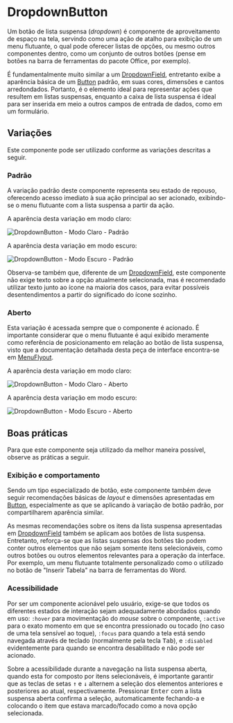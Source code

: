 # DropdownButton

Um botão de lista suspensa (_dropdown_) é componente de aproveitamento de espaço na tela, servindo como uma ação de atalho para exibição de um menu flutuante, o qual pode oferecer listas de opções, ou mesmo outros componentes dentro, como um conjunto de outros botões (pense em botões na barra de ferramentas do pacote Office, por exemplo).

É fundamentalmente muito similar a um [DropdownField](./dropdown-field.md), entretanto exibe a aparência básica de um [Button](./button.md) padrão, em suas cores, dimensões e cantos arredondados. Portanto, é o elemento ideal para representar ações que resultem em listas suspensas, enquanto a caixa de lista suspensa é ideal para ser inserida em meio a outros campos de entrada de dados, como em um formulário.

<LinkToCpsElements name="dropdown" />

## Variações

Este componente pode ser utilizado conforme as variações descritas a seguir.

### Padrão

A variação padrão deste componente representa seu estado de repouso, oferecendo acesso imediato à sua ação principal ao ser acionado, exibindo-se o menu flutuante com a lista suspensa a partir da ação.

A aparência desta variação em modo claro:

![DropdownButton - Modo Claro - Padrão](~@source/assets/images/component-dropdownbutton-light-closed.png)

A aparência desta variação em modo escuro:

![DropdownButton - Modo Escuro - Padrão](~@source/assets/images/component-dropdownbutton-dark-closed.png)

Observa-se também que, diferente de um [DropdownField](./dropdown-field.md), este componente não exige texto sobre a opção atualmente selecionada, mas é recomendado utilizar texto junto ao ícone na maioria dos casos, para evitar possíveis desentendimentos a partir do significado do ícone sozinho.

### Aberto

Esta variação é acessada sempre que o componente é acionado. É importante considerar que o menu flutuante é aqui exibido meramente como referência de posicionamento em relação ao botão de lista suspensa, visto que a documentação detalhada desta peça de interface encontra-se em [MenuFlyout](./menu-flyout.md).

A aparência desta variação em modo claro:

![DropdownButton - Modo Claro - Aberto](~@source/assets/images/component-dropdownbutton-light-open.png)

A aparência desta variação em modo escuro:

![DropdownButton - Modo Escuro - Aberto](~@source/assets/images/component-dropdownbutton-dark-open.png)

## Boas práticas

Para que este componente seja utilizado da melhor maneira possível, observe as práticas a seguir.

### Exibição e comportamento

Sendo um tipo especializado de botão, este componente também deve seguir recomendações básicas de _layout_ e dimensões apresentadas em [Button](./button.md), especialmente as que se aplicando à variação de botão padrão, por compartilharem aparência similar.

As mesmas recomendações sobre os itens da lista suspensa apresentadas em [DropdownField](./dropdown-field.md) também se aplicam aos botões de lista suspensa. Entretanto, reforça-se que as listas suspensas dos botões tão podem conter outros elementos que não sejam somente itens selecionáveis, como outros botões ou outros elementos relevantes para a operação da interface. Por exemplo, um menu flutuante totalmente personalizado como o utilizado no botão de "Inserir Tabela" na barra de ferramentas do Word.

### Acessibilidade

Por ser um componente acionável pelo usuário, exige-se que todos os diferentes estados de interação sejam adequadamente abordados quando em uso: `:hover` para movimentação do _mouse_ sobre o componente, `:active` para o exato momento em que se encontra pressionado ou tocado (no caso de uma tela sensível ao toque), `:focus` para quando a tela está sendo navegada através de teclado (normalmente pela tecla <kbd>Tab</kbd>), e `:disabled` evidentemente para quando se encontra desabilitado e não pode ser acionado.

Sobre a acessibilidade durante a navegação na lista suspensa aberta, quando esta for composto por itens selecionáveis, é importante garantir que as teclas de setas <kbd>&uarr;</kbd> e <kbd>&darr;</kbd> alternem a seleção dos elementos anteriores e posteriores ao atual, respectivamente. Pressionar <kbd>Enter</kbd> com a lista suspensa aberta confirma a seleção, automaticamente fechando-a e colocando o item que estava marcado/focado como a nova opção selecionada.
